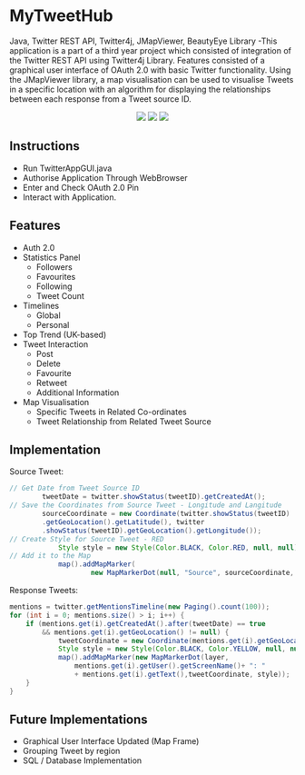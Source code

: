 # MyTweetHub
Java, Twitter REST API, Twitter4j, JMapViewer, BeautyEye Library -This application is a part of a third year project which consisted of integration of the Twitter REST API using Twitter4j Library. Features consisted of a graphical user interface of OAuth 2.0 with basic Twitter functionality. Using the JMapViewer library, a map visualisation can be used to visualise Tweets in a specific location with an algorithm for displaying the relationships between each response from a Tweet source ID.
<p align="center">
<img src="http://i.imgur.com/6aRY6N9.png" /img>
<img src="http://i.imgur.com/mtMLEgb.png" /img>
<img src="http://i.imgur.com/vRGEwzM.png" /img>
</p>

Instructions
------------------------------------
- Run TwitterAppGUI.java
- Authorise Application Through WebBrowser
- Enter and Check OAuth 2.0 Pin
- Interact with Application.

Features
------------------------------------
- Auth 2.0
- Statistics Panel
  - Followers
  - Favourites
  - Following
  - Tweet Count
- Timelines
  - Global
  - Personal
- Top Trend (UK-based)
- Tweet Interaction
  - Post
  - Delete
  - Favourite
  - Retweet
  - Additional Information
- Map Visualisation
  - Specific Tweets in Related Co-ordinates
  - Tweet Relationship from Related Tweet Source

Implementation
---------------------------------
Source Tweet:
``` java
// Get Date from Tweet Source ID
		tweetDate = twitter.showStatus(tweetID).getCreatedAt();
// Save the Coordinates from Source Tweet - Longitude and Langitude
		sourceCoordinate = new Coordinate(twitter.showStatus(tweetID)
		.getGeoLocation().getLatitude(), twitter
		.showStatus(tweetID).getGeoLocation().getLongitude());
// Create Style for Source Tweet - RED
			Style style = new Style(Color.BLACK, Color.RED, null, null);
// Add it to the Map
			map().addMapMarker(
					new MapMarkerDot(null, "Source", sourceCoordinate, style));
```
Response Tweets:
``` java
mentions = twitter.getMentionsTimeline(new Paging().count(100));
for (int i = 0; mentions.size() > i; i++) {
	if (mentions.get(i).getCreatedAt().after(tweetDate) == true 
		&& mentions.get(i).getGeoLocation() != null) {
			tweetCoordinate = new Coordinate(mentions.get(i).getGeoLocation().getLatitude(), 						mentions.get(i).getGeoLocation().getLongitude());
			Style style = new Style(Color.BLACK, Color.YELLOW, null, null);
			map().addMapMarker(new MapMarkerDot(layer, 
				mentions.get(i).getUser().getScreenName()+ ": " 
				+ mentions.get(i).getText(),tweetCoordinate, style));
	}
}
```

Future Implementations
------------------------------------
- Graphical User Interface Updated (Map Frame)
- Grouping Tweet by region
- SQL / Database Implementation


